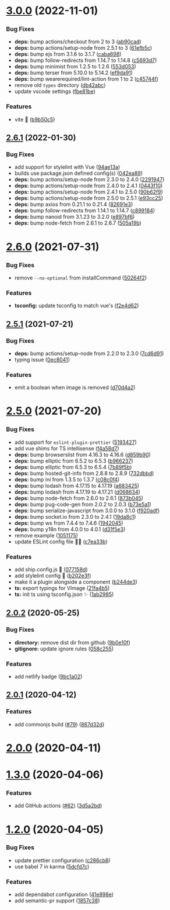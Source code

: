 # [3.0.0](https://github.com/vinayakkulkarni/v-image/compare/v2.6.1...v3.0.0) (2022-11-01)


### Bug Fixes

* **deps:** bump actions/checkout from 2 to 3 ([ab90cad](https://github.com/vinayakkulkarni/v-image/commit/ab90cadb5f7773278d37b7574667cf0917ca72e0))
* **deps:** bump actions/setup-node from 2.5.1 to 3 ([61efb5c](https://github.com/vinayakkulkarni/v-image/commit/61efb5c7bc833ed7a4ffc353b7ec9f15de3b0d75))
* **deps:** bump ejs from 3.1.6 to 3.1.7 ([caba698](https://github.com/vinayakkulkarni/v-image/commit/caba6980633bc3e3e12d4466b0f19acd0e851ea2))
* **deps:** bump follow-redirects from 1.14.7 to 1.14.8 ([c5693d7](https://github.com/vinayakkulkarni/v-image/commit/c5693d7e303c63c0beb26d082270d5b1ee81197c))
* **deps:** bump minimist from 1.2.5 to 1.2.6 ([553d053](https://github.com/vinayakkulkarni/v-image/commit/553d053edbe1870ba34f39b0641d5d6a9355456c))
* **deps:** bump terser from 5.10.0 to 5.14.2 ([ef9da91](https://github.com/vinayakkulkarni/v-image/commit/ef9da9109181cd45f3a1c15dc9f30a2c0522b802))
* **deps:** bump wearerequired/lint-action from 1 to 2 ([c45744f](https://github.com/vinayakkulkarni/v-image/commit/c45744f5be644d63490db7bd39d7af97c92f00d3))
* remove old `types` directory ([db42abc](https://github.com/vinayakkulkarni/v-image/commit/db42abcd406ffe814988f29d211f1427b9cbcb00))
* update vscode settings ([fbe81be](https://github.com/vinayakkulkarni/v-image/commit/fbe81be7f55949d2532bd2a32121cdf8285c4fc5))


### Features

* vite 🕺 ([b9b50c5](https://github.com/vinayakkulkarni/v-image/commit/b9b50c5fea64532556f2359c3311d03b315dee83))



## [2.6.1](https://github.com/vinayakkulkarni/v-image/compare/v2.6.0...v2.6.1) (2022-01-30)


### Bug Fixes

* add support for stylelint with Vue ([94ae13a](https://github.com/vinayakkulkarni/v-image/commit/94ae13a510926286661174f4a054cb18d55cce25))
* builds use package.json defined config(s) ([042ea89](https://github.com/vinayakkulkarni/v-image/commit/042ea8952ee138389f777766c47fc5b6c18de0f7))
* **deps:** bump actions/setup-node from 2.3.0 to 2.4.0 ([2291947](https://github.com/vinayakkulkarni/v-image/commit/22919474d4433c1dcddb6bd15c7535f82e097533))
* **deps:** bump actions/setup-node from 2.4.0 to 2.4.1 ([0443f10](https://github.com/vinayakkulkarni/v-image/commit/0443f10c842c3f9f9b42d483bed3b02fda35a8dc))
* **deps:** bump actions/setup-node from 2.4.1 to 2.5.0 ([90b62f9](https://github.com/vinayakkulkarni/v-image/commit/90b62f9b2d53f74a9852815532e31e4d20745aac))
* **deps:** bump actions/setup-node from 2.5.0 to 2.5.1 ([e93cc25](https://github.com/vinayakkulkarni/v-image/commit/e93cc250fb4593c30a7d1bdfe63e9f82f891f0d5))
* **deps:** bump axios from 0.21.1 to 0.21.4 ([82691e3](https://github.com/vinayakkulkarni/v-image/commit/82691e3463218fabf989fba27529515f36696254))
* **deps:** bump follow-redirects from 1.14.1 to 1.14.7 ([c899184](https://github.com/vinayakkulkarni/v-image/commit/c8991844e8059f9002bc1c81fa3999b6aa7a90be))
* **deps:** bump nanoid from 3.1.23 to 3.2.0 ([e897bf6](https://github.com/vinayakkulkarni/v-image/commit/e897bf650d32a171a7b9932d033e8376e3af6413))
* **deps:** bump node-fetch from 2.6.1 to 2.6.7 ([505a19b](https://github.com/vinayakkulkarni/v-image/commit/505a19ba890da3b9754a19ed23d0f95918388ee5))



# [2.6.0](https://github.com/vinayakkulkarni/v-image/compare/v2.5.1...v2.6.0) (2021-07-31)


### Bug Fixes

* remove `--no-optional` from installCommand ([50264f2](https://github.com/vinayakkulkarni/v-image/commit/50264f2cc47eb6bf38f02e4bb9c86c1dd4f1c772))


### Features

* **tsconfig:** update tsconfig to match vue's ([f2e4d62](https://github.com/vinayakkulkarni/v-image/commit/f2e4d6288c07bb4df113ee0696181603d53aba4a))



## [2.5.1](https://github.com/vinayakkulkarni/v-image/compare/v2.5.0...v2.5.1) (2021-07-21)


### Bug Fixes

* **deps:** bump actions/setup-node from 2.2.0 to 2.3.0 ([7cd6d91](https://github.com/vinayakkulkarni/v-image/commit/7cd6d91d54f3e3849388de8d6a841dc7375e4345))
* typing issue ([0ec8041](https://github.com/vinayakkulkarni/v-image/commit/0ec8041b4614e89b125105f5b30ce4bb8c6a60d1))


### Features

* emit a boolean when image is removed ([d70d4a2](https://github.com/vinayakkulkarni/v-image/commit/d70d4a283f544070ffa1c883aeb8a49781bbb6bf))



# [2.5.0](https://github.com/vinayakkulkarni/v-image/compare/v2.0.2...v2.5.0) (2021-07-20)


### Bug Fixes

* add support for `eslint-plugin-prettier` ([5193427](https://github.com/vinayakkulkarni/v-image/commit/519342713d1a8288ad5c91fa3400b54821bb67ca))
* add vue shims for TS intellisense ([f4a58d7](https://github.com/vinayakkulkarni/v-image/commit/f4a58d76e74d4d54c22a9c2cf08b683aae3025a5))
* **deps:** bump browserslist from 4.16.3 to 4.16.6 ([d859b90](https://github.com/vinayakkulkarni/v-image/commit/d859b90a30802ca3884e8eb18a99febd2c7abfdf))
* **deps:** bump elliptic from 6.5.2 to 6.5.3 ([b966237](https://github.com/vinayakkulkarni/v-image/commit/b966237e32e50887827c65b0aecbc97b18eb4e49))
* **deps:** bump elliptic from 6.5.3 to 6.5.4 ([7b89f5b](https://github.com/vinayakkulkarni/v-image/commit/7b89f5b9b075b83b886ab91d6ddac6b6436e7193))
* **deps:** bump hosted-git-info from 2.8.8 to 2.8.9 ([732dbbd](https://github.com/vinayakkulkarni/v-image/commit/732dbbda7ed0a14325311fc822e6eb87a6344232))
* **deps:** bump ini from 1.3.5 to 1.3.7 ([c08c0f4](https://github.com/vinayakkulkarni/v-image/commit/c08c0f4369076b98071a61f49a8e9aba4086a201))
* **deps:** bump lodash from 4.17.15 to 4.17.19 ([a683425](https://github.com/vinayakkulkarni/v-image/commit/a6834259e0fb4ad6fe43cfe132c0f6376c1ad8c7))
* **deps:** bump lodash from 4.17.19 to 4.17.21 ([d068634](https://github.com/vinayakkulkarni/v-image/commit/d068634e05c29405d6c860974cc3825a4003082c))
* **deps:** bump node-fetch from 2.6.0 to 2.6.1 ([873b045](https://github.com/vinayakkulkarni/v-image/commit/873b04573a4788c2745b51891f22ab185b0a46ed))
* **deps:** bump pug-code-gen from 2.0.2 to 2.0.3 ([b73e5a1](https://github.com/vinayakkulkarni/v-image/commit/b73e5a1cbde025eb2ec4fb719c0dc77716ee03aa))
* **deps:** bump serialize-javascript from 3.0.0 to 3.1.0 ([f920adf](https://github.com/vinayakkulkarni/v-image/commit/f920adf4c668dba556a769a41d90446e85a6d6fc))
* **deps:** bump socket.io from 2.3.0 to 2.4.1 ([19da8c1](https://github.com/vinayakkulkarni/v-image/commit/19da8c1aa4809ec41f10ab43a175125f7822e9d8))
* **deps:** bump ws from 7.4.4 to 7.4.6 ([1942045](https://github.com/vinayakkulkarni/v-image/commit/19420452b75cdf415327df9f8755ab98d9a1078c))
* **deps:** bump y18n from 4.0.0 to 4.0.1 ([d31f5e3](https://github.com/vinayakkulkarni/v-image/commit/d31f5e3009c7d7d0d5271f176aa5190b157619a5))
* remove example ([1051175](https://github.com/vinayakkulkarni/v-image/commit/105117505285b2607dd2846f1df1973b0f5d9992))
* update ESLint config file 👨‍🔧 ([c7ea33b](https://github.com/vinayakkulkarni/v-image/commit/c7ea33b721086d42294dc989841d4a83982ec8a8))


### Features

* add ship.config.js 🥳 ([077158d](https://github.com/vinayakkulkarni/v-image/commit/077158d119e7731f88cdf8ea6db048762b821526))
* add stylelint config 🥳 ([b202e3f](https://github.com/vinayakkulkarni/v-image/commit/b202e3f111e4387f75ca35a902d1587f0b9bf91f))
* make it a plugin alongside a component ([b244de3](https://github.com/vinayakkulkarni/v-image/commit/b244de325eac505a9e54520c08be13e30019b37a))
* **ts:** export typings for VImage ([21fa4b5](https://github.com/vinayakkulkarni/v-image/commit/21fa4b584e62f452074076ff271baaa6b81c398b))
* **ts:** init ts using tsconfig.json ✨ ([1ab2985](https://github.com/vinayakkulkarni/v-image/commit/1ab2985bb46dc0168849dabbe53cd6779da9e966))



<a name="2.0.2"></a>
## [2.0.2](https://github.com/vinayakkulkarni/v-image/compare/v2.0.1...v2.0.2) (2020-05-25)


### Bug Fixes

* **directory:** remove dist dir from github ([9b0e10f](https://github.com/vinayakkulkarni/v-image/commit/9b0e10f))
* **gitignore:** update ignore rules ([058c255](https://github.com/vinayakkulkarni/v-image/commit/058c255))


### Features

* add netlify badge ([9bc1a02](https://github.com/vinayakkulkarni/v-image/commit/9bc1a02))



<a name="2.0.1"></a>
## [2.0.1](https://github.com/vinayakkulkarni/v-image/compare/v2.0.0...v2.0.1) (2020-04-12)


### Features

* add commonjs build ([#79](https://github.com/vinayakkulkarni/v-image/issues/79)) ([867d32d](https://github.com/vinayakkulkarni/v-image/commit/867d32d))



<a name="2.0.0"></a>
# [2.0.0](https://github.com/vinayakkulkarni/v-image/compare/v1.3.0...v2.0.0) (2020-04-11)



<a name="1.3.0"></a>
# [1.3.0](https://github.com/vinayakkulkarni/v-image/compare/v1.2.0...v1.3.0) (2020-04-06)


### Features

* add GitHub actions ([#62](https://github.com/vinayakkulkarni/v-image/issues/62)) ([3d5a2bd](https://github.com/vinayakkulkarni/v-image/commit/3d5a2bd))



<a name="1.2.0"></a>
# [1.2.0](https://github.com/vinayakkulkarni/v-image/compare/1.1.0...1.2.0) (2020-04-05)


### Bug Fixes

* update prettier configuration ([c286cb8](https://github.com/vinayakkulkarni/v-image/commit/c286cb8))
* use babel 7 in karma ([5dcfd7c](https://github.com/vinayakkulkarni/v-image/commit/5dcfd7c))


### Features

* add dependabot configuration ([41e898e](https://github.com/vinayakkulkarni/v-image/commit/41e898e))
* add semantic-pr support ([1857c38](https://github.com/vinayakkulkarni/v-image/commit/1857c38))



